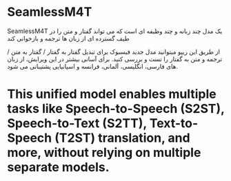 # SeamlessM4T
SeamlessM4T یک مدل چند زبانه و چند وظیفه ای است که می تواند گفتار و متن را در طیف گسترده ای از زبان ها ترجمه و بازخوانی کند

از طریق این ریپو میتوانید مدل جدید فیسبوک برای تبدیل گفتار به گفتار / گفتار به متن / ترجمه و متن به گفتار را تست و بررسی کنید. برای آسانی بیشتر در این ویرایش، از زبان های فارسی، انگلیسی، آلمانی، فرانسه و اسپانیایی پشتیبانی می شود.

# This unified model enables multiple tasks like Speech-to-Speech (S2ST), Speech-to-Text (S2TT), Text-to-Speech (T2ST) translation, and more, without relying on multiple separate models.



